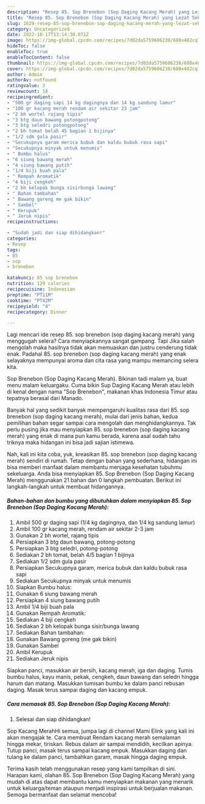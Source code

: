 ```yaml
---
description: "Resep 85. Sop Brenebon (Sop Daging Kacang Merah) yang Lezat Sekali"
title: "Resep 85. Sop Brenebon (Sop Daging Kacang Merah) yang Lezat Sekali"
slug: 1629-resep-85-sop-brenebon-sop-daging-kacang-merah-yang-lezat-sekali
category: Uncategorized
date: 2022-10-17T13:14:30.071Z
image: https://img-global.cpcdn.com/recipes/7d02da5759606238/680x482cq70/85-sop-brenebon-sop-daging-kacang-merah-foto-resep-utama.jpg
hideToc: false
enableToc: true
enableTocContent: false
thumbnail: https://img-global.cpcdn.com/recipes/7d02da5759606238/680x482cq70/85-sop-brenebon-sop-daging-kacang-merah-foto-resep-utama.jpg
cover: https://img-global.cpcdn.com/recipes/7d02da5759606238/680x482cq70/85-sop-brenebon-sop-daging-kacang-merah-foto-resep-utama.jpg
author: Admin
authorAv: notfound
ratingvalue: 3
reviewcount: 18
recipeingredient:
- "500 gr daging sapi 14 kg dagingnya dan 14 kg sandung lamur"
- "100 gr kacang merah rendam air sekitar 23 jam"
- "2 bh wortel rajang tipis"
- "3 btg daun bawang potongpotong"
- "3 btg seledri potongpotong"
- "2 bh tomat belah 45 bagian 1 bijinya"
- "1/2 sdm gula pasir"
- "Secukupnya garam merica bubuk dan kaldu bubuk rasa sapi"
- "Secukupnya minyak untuk menumis"
- " Bumbu halus"
- "6 siung bawang merah"
- "4 siung bawang putih"
- "1/4 biji buah pala"
- " Rempah Aromatik"
- "4 biji cengkeh"
- "2 bh kelopak bunga sisirbunga lawang"
- " Bahan tambahan"
- " Bawang goreng me gak bikin"
- " Sambel"
- " Kerupuk"
- " Jeruk nipis"
recipeinstructions:

- "Sudah jadi dan siap dihidangkan!"
categories:
- Resep
tags:
- 85
- sop
- brenebon

katakunci: 85 sop brenebon 
nutrition: 129 calories
recipecuisine: Indonesian
preptime: "PT11M"
cooktime: "PT42M"
recipeyield: "4"
recipecategory: Dinner

---
```



Lagi mencari ide resep 85. sop brenebon (sop daging kacang merah) yang menggugah selera? Cara menyiapkannya sangat gampang. Tapi Jika salah mengolah maka hasilnya tidak akan memuaskan dan justru cenderung tidak enak. Padahal 85. sop brenebon (sop daging kacang merah) yang enak selayaknya mempunyai aroma dan cita rasa yang mampu memancing selera kita.


Sop Brenebon (Sop Daging Kacang Merah). Bikinan tadi malam ya, buat menu malam keluargaku. Cuma bikin Sup Daging Kacang Merah atau lebih di kenal dengan nama &#34;Sop Brenebon&#34;, makanan khas Indonesia Timur atau tepatnya berasal dari Manado.

Banyak hal yang sedikit banyak mempengaruhi kualitas rasa dari 85. sop brenebon (sop daging kacang merah), mulai dari jenis bahan, kedua pemilihan bahan segar sampai cara mengolah dan menghidangkannya. Tak perlu pusing jika mau menyiapkan 85. sop brenebon (sop daging kacang merah) yang enak di mana pun kamu berada, karena asal sudah tahu triknya maka hidangan ini bisa jadi sajian istimewa.


Nah, kali ini kita coba, yuk, kreasikan 85. sop brenebon (sop daging kacang merah) sendiri di rumah. Tetap dengan bahan yang sederhana, hidangan ini bisa memberi manfaat dalam membantu menjaga kesehatan tubuhmu sekeluarga. Anda bisa menyiapkan 85. Sop Brenebon (Sop Daging Kacang Merah) menggunakan 21 bahan dan 0 langkah pembuatan. Berikut ini langkah-langkah untuk membuat hidangannya.

<!--inarticleads1-->

##### Bahan-bahan dan bumbu yang dibutuhkan dalam menyiapkan 85. Sop Brenebon (Sop Daging Kacang Merah):

1. Ambil 500 gr daging sapi (1/4 kg dagingnya, dan 1/4 kg sandung lamur)
1. Ambil 100 gr kacang merah, rendam air sekitar 2-3 jam
1. Gunakan 2 bh wortel, rajang tipis
1. Persiapkan 3 btg daun bawang, potong-potong
1. Persiapkan 3 btg seledri, potong-potong
1. Sediakan 2 bh tomat, belah 4/5 bagian 1 bijinya
1. Sediakan 1/2 sdm gula pasir
1. Persiapkan Secukupnya garam, merica bubuk dan kaldu bubuk rasa sapi
1. Sediakan Secukupnya minyak untuk menumis
1. Siapkan  Bumbu halus:
1. Gunakan 6 siung bawang merah
1. Persiapkan 4 siung bawang putih
1. Ambil 1/4 biji buah pala
1. Gunakan  Rempah Aromatik:
1. Sediakan 4 biji cengkeh
1. Sediakan 2 bh kelopak bunga sisir/bunga lawang
1. Sediakan  Bahan tambahan:
1. Gunakan  Bawang goreng (me gak bikin)
1. Gunakan  Sambel
1. Ambil  Kerupuk
1. Sediakan  Jeruk nipis


Siapkan panci, masukkan air bersih, kacang merah, iga dan daging. Tumis bumbu halus, kayu manis, pekak, cengkeh, daun bawang dan seledri hingga harum dan matang. Masukkan tumisan bumbu ke dalam panci rebusan daging. Masak terus sampai daging dan kacang empuk. 

<!--inarticleads2-->

##### Cara memasak 85. Sop Brenebon (Sop Daging Kacang Merah):


1. Selesai dan siap dihidangkan!

Sop Kacang MerahHi semua, jumpa lagi di channel Mami Elink yang kali ini akan mengajak te. Cara membuat Rendam kacang merah semalaman hingga mekar, tiriskan. Rebus dalam air sampai mendidih, kecilkan apinya. Tutup panci, masak terus sampai kacang empuk. Masukkan daging dan tulang ke dalam panci, tambahkan garam, masak hingga daging empuk. 

Terima kasih telah menggunakan resep yang kami tampilkan di sini. Harapan kami, olahan 85. Sop Brenebon (Sop Daging Kacang Merah) yang mudah di atas dapat membantu kamu menyiapkan makanan yang menarik untuk keluarga/teman ataupun menjadi inspirasi untuk berjualan makanan. Semoga bermanfaat dan selamat mencoba!
